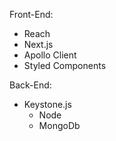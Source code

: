 Front-End:
* Reach
* Next.js
* Apollo Client
* Styled Components

Back-End:
* Keystone.js
  * Node
  * MongoDb
